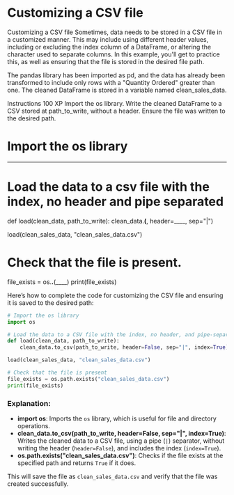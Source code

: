 # Customizing a CSV file

Customizing a CSV file
Sometimes, data needs to be stored in a CSV file in a customized manner. This may include using different header values, including or excluding the index column of a DataFrame, or altering the character used to separate columns. In this example, you'll get to practice this, as well as ensuring that the file is stored in the desired file path.

The pandas library has been imported as pd, and the data has already been transformed to include only rows with a "Quantity Ordered" greater than one. The cleaned DataFrame is stored in a variable named clean_sales_data.

Instructions
100 XP
Import the os library.
Write the cleaned DataFrame to a CSV stored at path_to_write, without a header.
Ensure the file was written to the desired path.

# Import the os library
____

# Load the data to a csv file with the index, no header and pipe separated
def load(clean_data, path_to_write):
	clean_data.____(____, header=____, sep="|")

load(clean_sales_data, "clean_sales_data.csv")

# Check that the file is present.
file_exists = os.____.____(____)
print(file_exists)

Here’s how to complete the code for customizing the CSV file and ensuring it is saved to the desired path:

```python
# Import the os library
import os

# Load the data to a CSV file with the index, no header, and pipe-separated
def load(clean_data, path_to_write):
    clean_data.to_csv(path_to_write, header=False, sep="|", index=True)

load(clean_sales_data, "clean_sales_data.csv")

# Check that the file is present
file_exists = os.path.exists("clean_sales_data.csv")
print(file_exists)
```

### Explanation:
- **import os**: Imports the `os` library, which is useful for file and directory operations.
- **clean_data.to_csv(path_to_write, header=False, sep="|", index=True)**: Writes the cleaned data to a CSV file, using a pipe (`|`) separator, without writing the header (`header=False`), and includes the index (`index=True`).
- **os.path.exists("clean_sales_data.csv")**: Checks if the file exists at the specified path and returns `True` if it does.

This will save the file as `clean_sales_data.csv` and verify that the file was created successfully.